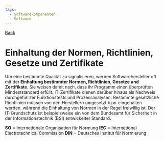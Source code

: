 ```yaml
---
tags:
  - Softwarekomponenten
  - Software
---
```

[Back](Uebersicht%20der%20Softwarekomponenten%20Themen.md)
# Einhaltung der Normen, Richtlinien, Gesetze und Zertifikate
Um eine bestimmte Qualität zu signalisieren, werben Softwarehersteller oft mit der **Einhaltung bestimmter Normen, Richtlinien, Gesetze und Zertifikate**. Sie weisen damit nach, dass ihr Programm einen überprüften Mindeststandard erfüllt. IT-Zertifikate dienen darüber hinaus als Nachweis durchgeführter Funktionstests und Prozessanalysen. Bestimmte gesetzliche Richtlinien müssen von den Herstellern umgesetzt bzw. eingehalten werden, während die Einhaltung von Normen in der Regel freiwillig ist. Der IT-Grundschutz ist beispielsweise ein von dem Bundesamt für Sicherheit in der Informationstechnik (BSI) entwickelter Standard.

**SO** = Internationale Organisation für Normung
**IEC** = International Electrotechnical Commission
**DIN** = Deutsches Institut für Normierung